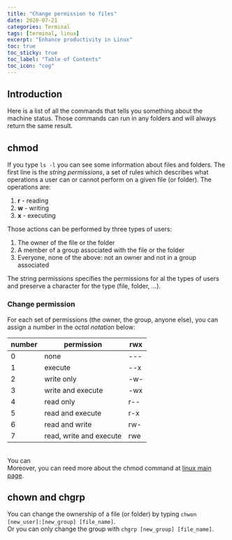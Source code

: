 ```yaml
---
title: "Change permission to files"
date: 2020-07-21
categories: Terminal
tags: [terminal, linux]
excerpt: "Enhance productivity in Linux"
toc: true
toc_sticky: true
toc_label: "Table of Contents"
toc_icon: "cog"
---
```


## Introduction
Here is a list of all the commands that tells you something about the machine status. Those commands can run in any folders and will always return the same result.

## chmod
If you type `ls -l` you can see some information about files and folders. The first line is the *string permissions*, a set of rules which describes what operations a user can or cannot perform on a given file (or folder). The operations are:
1. **r** - reading
2. **w** - writing
3. **x** - executing

Those actions can be performed by three types of users:
1. The owner of the file or the folder
2. A member of a group associated with the file or the folder
3. Everyone, none of the above: not an owner and not in a group associated

The string permissions specifies the permissions for al the types of users and preserve a character for the type (file, folder, ...).

### Change permission
For each set of permissions (the owner, the group, anyone else), you can assign a number in the *octal notation* below:

| number | permission              | rwx |
|--------|-------------------------|-----|
| 0      | none                    | --- |
| 1      | execute                 | --x |
| 2      | write only              | -w- |
| 3      | write and execute       | -wx |
| 4      | read only               | r-- |
| 5      | read and execute        | r-x |
| 6      | read and write          | rw- |
| 7      | read, write and execute | rwe |

<br>You can 
<br>Moreover, you can reed more about the chmod command at [linux main page](https://man7.org/linux/man-pages/man1/chmod.1.html).

## chown and chgrp
You can change the ownership of a file (or folder) by typing `chwon [new_user]:[new_group] [file_name]`.<br>
Or you can only change the group with `chgrp [new_group] [file_name]`.